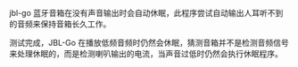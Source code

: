 jbl-go 蓝牙音箱在没有声音输出时会自动休眠，此程序尝试自动输出人耳听不到的音频来保持音箱长久工作。

测试完成，JBL-Go 在播放低频音频时仍然会休眠，猜测音箱并不是检测音频信号来处理休眠的，而是检测喇叭输出的电流，当声音过低时仍然会执行休眠程序。

